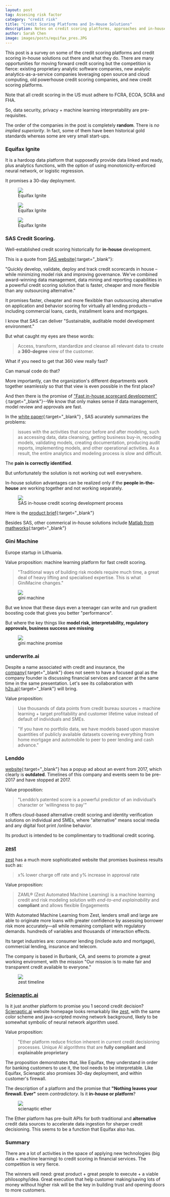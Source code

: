```yaml
---
layout: post
tag: Assesing risk factor
category: "credit risk"
title: "Credit Scoring Platforms and In-House Solutions"
description: Notes on credit scoring platforms, approaches and in-house solutions from large and very small ones
author: Sarah Chen
image: images/posts/equifax_pres.JPG
---
```


This post is a survey on some of the credit scoring platforms and credit scoring in-house solutions out there and what they do.  There are many opportunities for moving forward credit scoring but the competition is fierce: existing proprietary analytic software companies, new analytic analytics-as-a-service companies leveraging open source and cloud computing, old powerhouse credit scoring companies, and new credit scoring platforms. 

Note that all credit scoring in the US must adhere to FCRA, ECOA, SCRA and FHA.  

So, data security, privacy + machine learning interpretability are pre-requisites.  

The order of the companies in the post is completely **random**.  There is *no implied superiority*.  In fact, some of them have been historical gold standards whereas some are very small start-ups. 


### Equifax Ignite

It is a hardoop data platform that supposedly provide data linked and ready, plus analytics functions, with the option of using monotonicity-enforced neural network, or logistic regression. 

It promises a 30-day deployment. 


<figure>
  <img src="{{ "/images/posts/equifax_pres1.JPG" | relative_url }}">
  <figcaption>Equifax Ignite</figcaption>
</figure>

<figure>
  <img src="{{ "/images/posts/equifax_pres2.JPG" | relative_url }}">
  <figcaption>Equifax Ignite</figcaption>
</figure>

<figure>
  <img src="{{ "/images/posts/equifax_pres3.JPG" | relative_url }}">
  <figcaption>Equifax Ignite</figcaption>
</figure>



### SAS Credit Scoring.

Well-established credit scoring historically for **in-house** development.

This is a quote from 
[SAS website](https://www.sas.com/en_us/software/credit-scoring.html){:target="_blank"}:


"Quickly develop, validate, deploy and track credit scorecards in house – while minimizing model risk and improving governance. We've combined award-winning data management, data mining and reporting capabilities in a powerful credit scoring solution that is faster, cheaper and more flexible than any outsourcing alternative."

It promises faster, cheapter and more flexibble than outsourcing alternative on application and behavior scoring for virtually all lending products – including commercial loans, cards, installment loans and mortgages.

I know that SAS can deliver "Sustainable, auditable model development environment."

But what caught my eyes are these words:

>Access, transform, standardize and cleanse all relevant data to create a **360-degree** view of the customer.

What if you need to get that 360 view really fast?  

Can manual code do that?  

More importantly, can the organization's different departments work together seamlessly so that that view is even possible in the first place? 

And then there is the promise of ["Fast in-house scorecard development"](https://www.sas.com/en_us/software/credit-scoring.html){:target="_blank"}--We know that only makes sense if data management, model review and approvals are fast.  


In the [white paper](https://www.sas.com/content/dam/SAS/en_us/doc/whitepaper1/infrastructure-credit-risk-model-development-108925.pdf){:target="_blank"} , SAS acurately summarizes the problems:
> issues with the activities that occur before and after modeling, such as accessing data, data cleansing, getting business buy-in, recoding models, validating models, creating documentation, producing audit reports, implementing models, and other operational activities. As a result, the entire analytics and modeling process is slow and difficult. 

The **pain is correctly identified**.  

But unfortunately the solution is not working out well everywhere.  

In-house solution advantages can be realized only if the **people in-the-house** are working together and not working separately.  

<figure>
  <img src="{{ "/images/posts/sas_in_house_credit_scoring.JPG" | relative_url }}">
  <figcaption>SAS in-house credit scoring development process</figcaption>
</figure>



Here is the [product brief](https://www.sas.com/content/dam/SAS/en_us/doc/productbrief/sas-credit-scoring-100665.pdf){:target="_blank"}



Besides SAS, other commerical in-house solutions include [Matlab from mathworks](https://www.mathworks.com/discovery/credit-scoring-model.html){:target="_blank"}

### Gini Machine

Europe startup in Lithuania.  

Value proposition: machine learning platform for fast credit scoring. 

> "Traditional ways of building risk models require much time, a great deal of heavy lifting and specialised expertise. This is what GiniMacine changes."

<figure>
  <img src="{{ "/images/posts/gini-machine.JPG" | relative_url }}">
  <figcaption>gini machine</figcaption>
</figure>


But we know that these days even a teenager can write and run gradient boosting code that gives you better "performance". 

But where the key things like **model risk, interpretability, regulatory approvals, business success are missing**

<figure>
  <img src="{{ "/images/posts/gini-machine-promise.JPG" | relative_url }}">
  <figcaption>gini machine promise</figcaption>
</figure>

### underwrite.ai

Despite a name associated with credit and insurance, the [company](http://www.underwrite.ai/){:target="_blank"} does not seem to have a focused goal as the company founder is discussing financial services and cancer at the same time in the same presentation. Let's see its collaboration with [h2o.ai](https://www.h2o.ai/company/news/underwrite-ai-leverages-h2o-ai-to-modernize-credit-with-ai/){:target="_blank"}  will bring. 

Value proposition:
> Use thousands of data points from credit bureau sources + machine learning + target profitability and customer lifetime value instead of default of individuals and SMEs.


>"If you have no portfolio data, we have models based upon massive quantities of publicly available datasets covering everything from home mortgage and automobile to peer to peer lending and cash advance."



### Lenddo

[website](https://www.lenddo.com/products.html#creditscore){:target="_blank"} has a popup ad about an event from 2017, which clearly is **outdated**.   Timelines of this company and events seem to be pre-2017 and have stopped at 2017.

Value proposition:
> "Lenddo’s patented score is a powerful predictor of an individual’s character or 'willingness to pay'"

   
It offers cloud-based alternative credit scoring and identity verification solutions on individual and SMEs, where "alternative" means social media and any digital foot print /online behavior. 

Its product is intended to be complimentary to traditional credit scoring. 

### [zest](https://www.zest.ai/)
[zest](https://www.zest.ai/) has a much more sophisticated website that promises business results such as:
> x% lower charge off rate and y% increase in approval rate


Value proposition:
> ZAML® (Zest Automated Machine Learning) is a machine learning credit and risk modeling solution with *end-to-end explainability* and **compliant** and allows flexible Engagements

With Automated Machine Learning from Zest, lenders small and large are able to originate more loans with greater confidence by assessing borrower risk more accurately—all while remaining compliant with regulatory demands. hundreds of variables and thousands of interaction effects.

Its target industries are: consumer lending (include auto and mortgage), commercial lending, insurance and telecom. 

The company is based in Burbank, CA, and seems to promote a great working enviroment, with the mission "Our mission is to make fair and transparent credit available to everyone." 

<figure>
  <img src="{{ "/images/posts/zest.JPG" | relative_url }}">
  <figcaption>zest timeline</figcaption>
</figure>


### [Scienaptic.ai](https://www.scienaptic.ai/)

Is it just another platform to promise you 1 second credit decision?  [Scienaptic.ai](https://www.scienaptic.ai/) website homepage looks remarkably like [zest](https://www.zest.ai/), with the same color scheme and java-scripted moving network background, likely to be somewhat symbolic of neural network algorithm used.  


Value proposition:
> "Ether platform reduce friction inherent in current credit decisioning processes.
> Unique AI algorithms that are **fully compliant and explainable proprietary**

The proposition demonstrates that, like Equifax, they understand in order for banking customers to use it, the tool needs to be interpretable.  Like Equifax, Scienaptic also promises 30-day deployment, and within customer's firewall.


The description of a platform and the promise that **"Nothing leaves your firewall. Ever"** seem *contradictory*.  Is it **in-house or platform**? 

<figure>
  <img src="{{ "/images/posts/scienaptic.JPG" | relative_url }}">
  <figcaption>scienaptic ether</figcaption>
</figure>

The Ether platform has pre-built APIs for both traditional and **alternative** credit data sources to accelerate data ingestion for sharper credit decisioning.  This seems to be a function that Equifax also has. 

### Summary

There are a lot of activities in the space of applying new technologies (big data + machine learning) to credit scoring in financial services.  The competition is very fierce.   

The winners will need: great product + great people to execute + a viable philosophy/idea. Great execution that help customer making/saving lots of money without higher risk will be the key in building trust and opening doors to more customers.  
